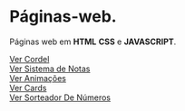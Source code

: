 # Páginas-web.
Páginas web em **HTML** **CSS** e **JAVASCRIPT**.

<a href="https://wellersonpro.github.io/Paginas-web/cordel/index.html" target="_blank">Ver Cordel</a><br>
<a href="https://wellersonpro.github.io/Paginas-web/sistema-de-notas/index.html" target="_blank">Ver Sistema de Notas</a><br>
<a href="https://wellersonpro.github.io/Paginas-web/animações/index.html" target="_blank">Ver Animações</a><br>
<a href="https://wellersonpro.github.io/Paginas-web/cards/index.html" target="_blank">Ver Cards</a><br>
<a href="https://wellersonpro.github.io/Paginas-web/sorteador-de-numeros/index.html" target="_blank">Ver Sorteador De Números</a>
